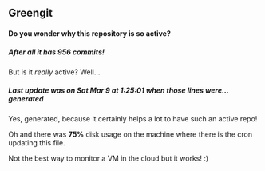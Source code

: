 ## Greengit

#### Do you wonder why this repository is so active?

##### After all it has 956 commits!

But is it *really* active? Well...

##### Last update was on Sat Mar 9 at 1:25:01 when those lines were... generated

Yes, generated, because it certainly helps a lot to have such an active repo!

Oh and there was **75%** disk usage on the machine
where there is the cron updating this file.

Not the best way to monitor a VM in the cloud but it works! :)

